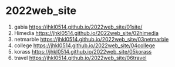 # 2022web_site
1. gabia https://jhkl0514.github.io/2022web_site/01site/
2. Himedia https://jhkl0514.github.io/2022web_site/02himedia
3. netmarble https://jhkl0514.github.io/2022web_site/03netmarble
4. college https://jhkl0514.github.io/2022web_site/04college
5. korass https://jhkl0514.github.io/2022web_site/05korass
6. travel https://jhkl0514.github.io/2022web_site/06travel

